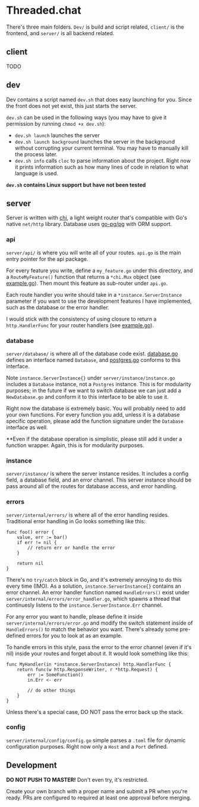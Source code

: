 # Threaded.chat #

There's three main folders. `Dev/` is build and script related, `client/` is the frontend, and `server/` is all backend related.

## client ##

TODO

## dev ##

Dev contains a script named `dev.sh` that does easy launching for you. Since the front does not yet exist, this just starts the server. 

`dev.sh` can be used in the following ways (you may have to give it permission by running `chmod +x dev.sh`):

* `dev.sh launch` launches the server
* `dev.sh launch background` launches the server in the background without corrupting your current terminal. You may have to manually kill the process later.
* `dev.sh info` calls  `cloc` to parse information about the project. Right now it prints information such as how many lines of code in relation to what language is used.

**`dev.sh` contains Linux support but have not been tested**

## server ##

Server is written with [chi](https://github.com/go-chi/chi), a light weight router that's compatible with Go's native `net/http` library. Database uses [go-pg/pg](https://github.com/go-pg/pg) with ORM support.

### api ###

`server/api/` is where you will write all of your routes. `api.go` is the main entry pointer for the api package.

For every feature you write, define a `my_feature.go` under this directory, and a `RouteMyFeature()` function that returns a `*chi.Mux` object (see [example.go](server/api/example.go)). Then mount this feature as sub-router under `api.go`.

Each route handler you write should take in a `*instance.ServerInstance` parameter if you want to use the development features I have implemented, such as the database or the error handler. 

I would stick with the consistency of using closure to return a `http.HandlerFunc` for your router handlers (see [example.go](server/api/example.go)).

### database ###

`server/database/` is where all of the database code exist. [database.go](server/database/database.go) defines an interface named `Database`, and [postgres.go](server/database/postgres.go) conforms to this interface.

Note `instance.ServerInstance{}` under `server/instance/instance.go` includes a `Database` instance, not a `Postgres` instance. This is for modularity purposes; in the future if we want to switch database we can just add a `NewDatabase.go` and conform it to this interface to be able to use it.

Right now the database is extremely basic. You will probably need to add your own functions. For every function you add, unless it is a database specific operation, please add the function signature under the `Database` interface as well.

**Even if the database operation is simplistic, please still add it under a function wrapper. Again, this is for modularity purposes.

### instance ###

`server/instance/` is where the server instance resides. It includes a config field, a database field, and an error channel. This server instance should be pass around all of the routes for database access, and error handling.

### errors ###

`server/internal/errors/` is where all of the error handling resides. Traditional error handling in Go looks something like this:

```
func foo() error {
    value, err := bar()
    if err != nil {
        // return err or handle the error
    }

    return nil
}
```

There's no `try/catch` block in Go, and it's extremely annoying to do this every time (IMO). As a solution, `instance.ServerInstance{}` contains an error channel. An error handler function named `HandleErrors()` exist under `server/internal/errors/error_handler.go`, which spawns a thread that continuesly listens to the `instance.ServerInstance.Err` channel.

For any error you want to handle, please define it inside `server/internal/errors/error.go` and modify the switch statement inside of `HandleErrors()` to match the behavior you want. There's already some pre-defined errors for you to look at as an example.

To handle errors in this style, pass the error to the error channel (even if it's nil) inside your routes and forget about it. It would look something like this:

```
func MyHandler(in *instance.ServerInstance) http.HandlerFunc {
    return func(w http.ResponseWriter, r *http.Request) {
        err := SomeFunction()
        in.Err <- err

        // do other things
	}
}
```

Unless there's a special case, DO NOT pass the error back up the stack.

### config ###

`server/internal/config/config.go` simple parses a `.toml` file for dynamic configuration purposes. Right now only a `Host` and a `Port` defined.

## Development ##

**DO NOT PUSH TO MASTER!** Don't even try, it's restricted.

Create your own branch with a proper name and submit a PR when you're ready. PRs are configured to required at least one approval before merging.
